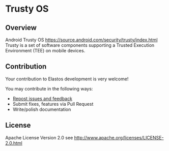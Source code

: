 Trusty OS
==========

## Overview

Android Trusty OS
https://source.android.com/security/trusty/index.html
Trusty is a set of software components supporting a Trusted Execution Environment (TEE) on mobile devices.

## Contribution

Your contribution to Elastos development is very welcome!

You may contribute in the following ways:

* [Repost issues and feedback]( http://elastos.org/redmine/projects/elastosrdk5 )
* Submit fixes, features via Pull Request
* Write/polish documentation


## License
Apache License Version 2.0 see http://www.apache.org/licenses/LICENSE-2.0.html
